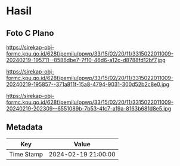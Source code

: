 # Hasil

## Foto C Plano

https://sirekap-obj-formc.kpu.go.id/628f/pemilu/ppwp/33/15/02/20/11/3315022011009-20240219-195711--8586dbe7-7f10-46d6-a12c-d8788fd12bf7.jpg

https://sirekap-obj-formc.kpu.go.id/628f/pemilu/ppwp/33/15/02/20/11/3315022011009-20240219-195857--371a811f-15a8-4794-9031-300d52b2c8e0.jpg

https://sirekap-obj-formc.kpu.go.id/628f/pemilu/ppwp/33/15/02/20/11/3315022011009-20240219-202309--6551089b-7b53-4fc7-a19a-8163b681d8e5.jpg


## Metadata

| Key        | Value               |
| ---------- | ------------------- |
| Time Stamp | 2024-02-19 21:00:00 |



